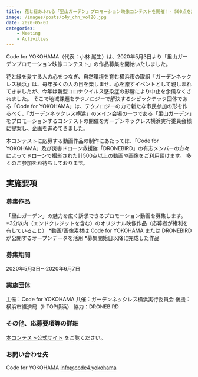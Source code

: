 ```yaml
---
title: 花と緑あふれる「里山ガーデン」プロモーション映像コンテストを開催！- 500点を超える動画・画像をオープンデータとして開放 -
image: /images/posts/c4y_chn_vol20.jpg
date: 2020-05-03
categories:
    - Meeting
    - Activities
---
```

Code for YOKOHAMA（代表：小林 巌生）は、2020年5月3日より「里山ガーデンプロモーション映像コンテスト」の作品募集を開始いたしました。

花と緑を愛する人の心をつなぎ、自然環境を育む横浜市の取組「ガーデンネックレス横浜」は、毎年多くの人の目を楽しませ、心を癒すイベントとして親しまれてきましたが、今年は新型コロナウイルス感染症の影響により中止を余儀なくされました。
そこで地域課題をテクノロジーで解決するシビックテック団体である「Code for YOKOHAMA」は、テクノロジーの力で新たな市民参加の形を作るべく、「ガーデンネックレス横浜」のメイン会場の一つである「里山ガーデン」をプロモーションするコンテストの開催をガーデンネックレス横浜実行委員会様に提案し、企画を進めてきました。

本コンテストに応募する動画作品の制作にあたっては、「Code for YOKOHAMA」及び災害ドローン救援隊「DRONEBIRD」の有志メンバーの方々によってドローンで撮影された計500点以上の動画や画像をご利用頂けます。
多くのご参加をお待ちしております。

## 実施要項

### 募集作品

「里山ガーデン」の魅力を広く訴求できるプロモーション動画を募集します。
*3分以内（エンドクレジットを含む）のオリジナル映像作品（応募者が権利を有していること）
*動画/画像素材は Code for YOKOHAMA または DRONEBIRD が公開するオープンデータを活用
*募集開始日以降に完成した作品

### 募集期間

2020年5月3日〜2020年6月7日

### 実施団体

主催：Code for YOKOHAMA
共催：ガーデンネックレス横浜実行委員会
後援：横浜市経済局（I･TOP横浜）
協力：DRONEBIRD

### その他、応募要項等の詳細

[本コンテスト公式サイト](https://code4.yokohama/satoyama-garden/) をご覧ください。

### お問い合わせ先

Code for YOKOHAMA
info@code4.yokohama